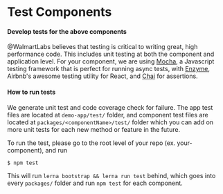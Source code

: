 # Test Components

#### Develop tests for the above components

@WalmartLabs believes that testing is critical to writing great, high performance code. This includes unit testing at both the component and application level. For your component, we are using [Mocha](https://mochajs.org/), a Javascript testing framework that is perfect for running async tests, with [Enzyme](http://airbnb.io/enzyme/docs/guides/mocha.html), Airbnb's awesome testing utility for React, and [Chai](http://chaijs.com/) for assertions.

#### How to run tests

We generate unit test and code coverage check for failure. The app test files are located at `demo-app/test/` folder, and component test files are located at `packages/<componentName>/test/` folder which you can add on more unit tests for each new method or feature in the future.

To run the test, please go to the root level of your repo (ex. your-component), and run

```bash
$ npm test
```

This will run `lerna bootstrap && lerna run test` behind, which goes into every `packages/` folder and run `npm test` for each component.
